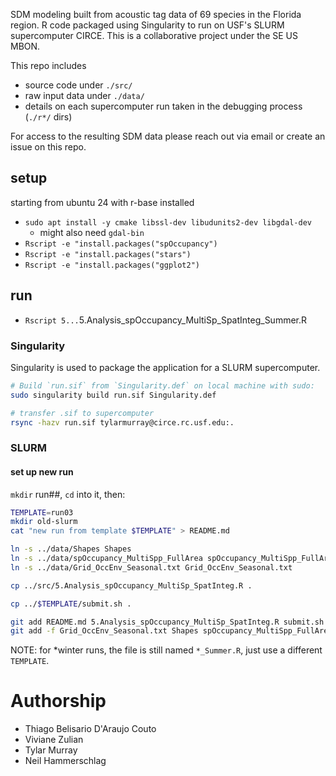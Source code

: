 SDM modeling built from acoustic tag data of 69 species in the Florida region.
R code packaged using Singularity to run on USF's SLURM supercomputer CIRCE.
This is a collaborative project under the SE US MBON. 

This repo includes 
* source code under `./src/`
* raw input data under `./data/`
* details on each supercomputer run taken in the debugging process (`./r*/` dirs)
  
For access to the resulting SDM data please reach out via email or create an issue on this repo.

## setup
starting from ubuntu 24 with r-base installed
* `sudo apt install -y cmake libssl-dev libudunits2-dev libgdal-dev`
   * might also need `gdal-bin`
* `Rscript -e "install.packages("spOccupancy")`
* `Rscript -e "install.packages("stars")`
* `Rscript -e "install.packages("ggplot2")`

## run
* `Rscript 5...`5.Analysis_spOccupancy_MultiSp_SpatInteg_Summer.R

### Singularity
Singularity is used to package the application for a SLURM supercomputer.

```bash
# Build `run.sif` from `Singularity.def` on local machine with sudo:
sudo singularity build run.sif Singularity.def

# transfer .sif to supercomputer
rsync -hazv run.sif tylarmurray@circe.rc.usf.edu:.


```

### SLURM

#### set up new run
`mkdir` run##, `cd` into it, then:

```bash
TEMPLATE=run03
mkdir old-slurm
cat "new run from template $TEMPLATE" > README.md

ln -s ../data/Shapes Shapes
ln -s ../data/spOccupancy_MultiSpp_FullArea spOccupancy_MultiSpp_FullArea
ln -s ../data/Grid_OccEnv_Seasonal.txt Grid_OccEnv_Seasonal.txt

cp ../src/5.Analysis_spOccupancy_MultiSp_SpatInteg.R .

cp ../$TEMPLATE/submit.sh .

git add README.md 5.Analysis_spOccupancy_MultiSp_SpatInteg.R submit.sh
git add -f Grid_OccEnv_Seasonal.txt Shapes spOccupancy_MultiSpp_FullArea
```

NOTE: for *winter runs, the file is still named `*_Summer.R`, just use a different `TEMPLATE`.

# Authorship
* Thiago Belisario D'Araujo Couto
* Viviane Zulian
* Tylar Murray
* Neil Hammerschlag
